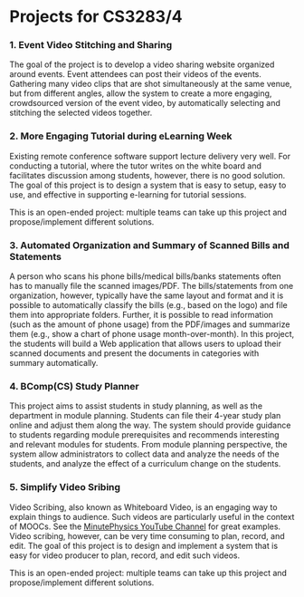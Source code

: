 # Projects for CS3283/4

### 1. Event Video Stitching and Sharing

The goal of the project is to develop a video sharing website organized around events.  Event attendees can post their videos of the events.  Gathering many video clips that are shot simultaneously at the same venue, but from different angles, allow the system to create a more engaging, crowdsourced version of the event video, by automatically selecting and stitching the selected videos together.

### 2. More Engaging Tutorial during eLearning Week

Existing remote conference software support lecture delivery very well. For conducting a tutorial, where the tutor writes on the white board and facilitates discussion among students, however, there is no good solution. The goal of this project is to design a system that is easy to setup, easy to use, and effective in supporting e-learning for tutorial sessions.

This is an open-ended project: multiple teams can take up this project and propose/implement different solutions.

### 3. Automated Organization and Summary of Scanned Bills and Statements

A person who scans his phone bills/medical bills/banks statements often has to manually file the scanned images/PDF. The bills/statements from one organization, however, typically have the same layout and format and it is possible to automatically classify the bills (e.g., based on the logo) and file them into appropriate folders. Further, it is possible to read information (such as the amount of phone usage) from the PDF/images and summarize them (e.g., show a chart of phone usage month-over-month). In this project, the students will build a Web application that allows users to upload their scanned documents and present the documents in categories with summary automatically.

### 4. BComp(CS) Study Planner

This project aims to assist students in study planning, as well as the department in module planning.  Students can file their 4-year study plan online and adjust them along the way.  The system should provide guidance to students regarding module prerequisites and recommends interesting and relevant modules for students.  From module planning perspective, the system allow administrators to collect data and analyze the needs of the students, and analyze the effect of a curriculum change on the students.

### 5. Simplify Video Sribing

Video Scribing, also known as Whiteboard Video, is an engaging way to explain things to audience.  Such videos are particularly useful in the context of MOOCs.  See the [MinutePhysics YouTube Channel](https://www.youtube.com/user/minutephysics) for great examples. Video scribing, however, can be very time consuming to plan, record, and edit.  The goal of this project is to design and implement a system that is easy for video producer to plan, record, and edit such videos.

This is an open-ended project: multiple teams can take up this project and propose/implement different solutions.
